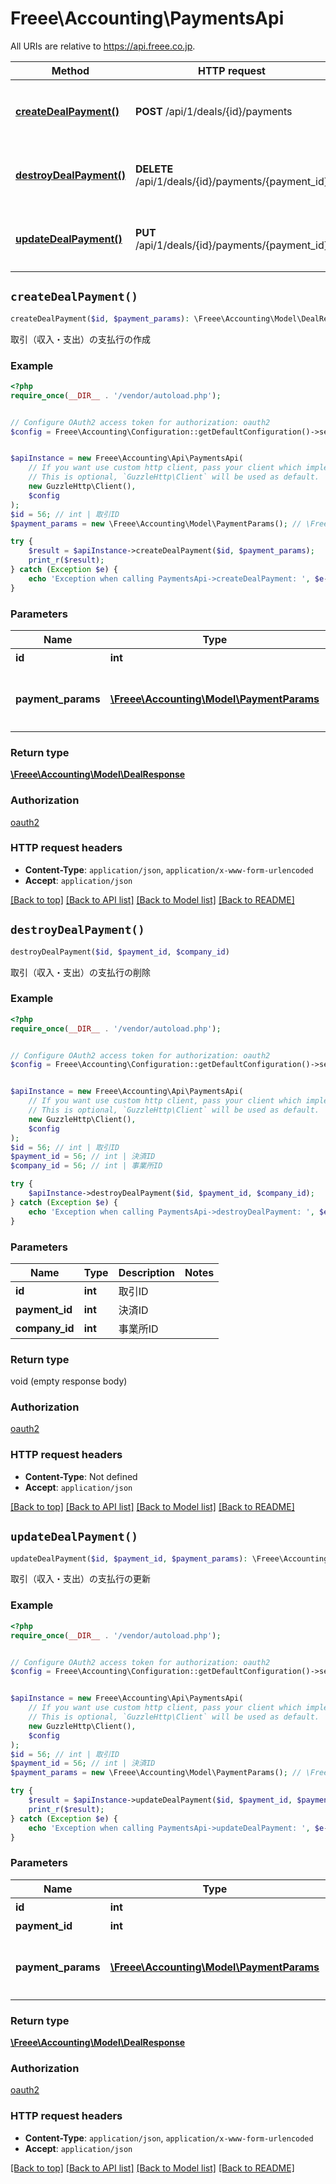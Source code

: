 # Freee\Accounting\PaymentsApi

All URIs are relative to https://api.freee.co.jp.

Method | HTTP request | Description
------------- | ------------- | -------------
[**createDealPayment()**](PaymentsApi.md#createDealPayment) | **POST** /api/1/deals/{id}/payments | 取引（収入・支出）の支払行の作成
[**destroyDealPayment()**](PaymentsApi.md#destroyDealPayment) | **DELETE** /api/1/deals/{id}/payments/{payment_id} | 取引（収入・支出）の支払行の削除
[**updateDealPayment()**](PaymentsApi.md#updateDealPayment) | **PUT** /api/1/deals/{id}/payments/{payment_id} | 取引（収入・支出）の支払行の更新


## `createDealPayment()`

```php
createDealPayment($id, $payment_params): \Freee\Accounting\Model\DealResponse
```

取引（収入・支出）の支払行の作成

### Example

```php
<?php
require_once(__DIR__ . '/vendor/autoload.php');


// Configure OAuth2 access token for authorization: oauth2
$config = Freee\Accounting\Configuration::getDefaultConfiguration()->setAccessToken('YOUR_ACCESS_TOKEN');


$apiInstance = new Freee\Accounting\Api\PaymentsApi(
    // If you want use custom http client, pass your client which implements `GuzzleHttp\ClientInterface`.
    // This is optional, `GuzzleHttp\Client` will be used as default.
    new GuzzleHttp\Client(),
    $config
);
$id = 56; // int | 取引ID
$payment_params = new \Freee\Accounting\Model\PaymentParams(); // \Freee\Accounting\Model\PaymentParams | 取引（収入・支出）の支払行の作成

try {
    $result = $apiInstance->createDealPayment($id, $payment_params);
    print_r($result);
} catch (Exception $e) {
    echo 'Exception when calling PaymentsApi->createDealPayment: ', $e->getMessage(), PHP_EOL;
}
```

### Parameters

Name | Type | Description  | Notes
------------- | ------------- | ------------- | -------------
 **id** | **int**| 取引ID |
 **payment_params** | [**\Freee\Accounting\Model\PaymentParams**](../Model/PaymentParams.md)| 取引（収入・支出）の支払行の作成 |

### Return type

[**\Freee\Accounting\Model\DealResponse**](../Model/DealResponse.md)

### Authorization

[oauth2](../../README.md#oauth2)

### HTTP request headers

- **Content-Type**: `application/json`, `application/x-www-form-urlencoded`
- **Accept**: `application/json`

[[Back to top]](#) [[Back to API list]](../../README.md#endpoints)
[[Back to Model list]](../../README.md#models)
[[Back to README]](../../README.md)

## `destroyDealPayment()`

```php
destroyDealPayment($id, $payment_id, $company_id)
```

取引（収入・支出）の支払行の削除

### Example

```php
<?php
require_once(__DIR__ . '/vendor/autoload.php');


// Configure OAuth2 access token for authorization: oauth2
$config = Freee\Accounting\Configuration::getDefaultConfiguration()->setAccessToken('YOUR_ACCESS_TOKEN');


$apiInstance = new Freee\Accounting\Api\PaymentsApi(
    // If you want use custom http client, pass your client which implements `GuzzleHttp\ClientInterface`.
    // This is optional, `GuzzleHttp\Client` will be used as default.
    new GuzzleHttp\Client(),
    $config
);
$id = 56; // int | 取引ID
$payment_id = 56; // int | 決済ID
$company_id = 56; // int | 事業所ID

try {
    $apiInstance->destroyDealPayment($id, $payment_id, $company_id);
} catch (Exception $e) {
    echo 'Exception when calling PaymentsApi->destroyDealPayment: ', $e->getMessage(), PHP_EOL;
}
```

### Parameters

Name | Type | Description  | Notes
------------- | ------------- | ------------- | -------------
 **id** | **int**| 取引ID |
 **payment_id** | **int**| 決済ID |
 **company_id** | **int**| 事業所ID |

### Return type

void (empty response body)

### Authorization

[oauth2](../../README.md#oauth2)

### HTTP request headers

- **Content-Type**: Not defined
- **Accept**: `application/json`

[[Back to top]](#) [[Back to API list]](../../README.md#endpoints)
[[Back to Model list]](../../README.md#models)
[[Back to README]](../../README.md)

## `updateDealPayment()`

```php
updateDealPayment($id, $payment_id, $payment_params): \Freee\Accounting\Model\DealResponse
```

取引（収入・支出）の支払行の更新

### Example

```php
<?php
require_once(__DIR__ . '/vendor/autoload.php');


// Configure OAuth2 access token for authorization: oauth2
$config = Freee\Accounting\Configuration::getDefaultConfiguration()->setAccessToken('YOUR_ACCESS_TOKEN');


$apiInstance = new Freee\Accounting\Api\PaymentsApi(
    // If you want use custom http client, pass your client which implements `GuzzleHttp\ClientInterface`.
    // This is optional, `GuzzleHttp\Client` will be used as default.
    new GuzzleHttp\Client(),
    $config
);
$id = 56; // int | 取引ID
$payment_id = 56; // int | 決済ID
$payment_params = new \Freee\Accounting\Model\PaymentParams(); // \Freee\Accounting\Model\PaymentParams | 取引（収入・支出）の支払行の更新

try {
    $result = $apiInstance->updateDealPayment($id, $payment_id, $payment_params);
    print_r($result);
} catch (Exception $e) {
    echo 'Exception when calling PaymentsApi->updateDealPayment: ', $e->getMessage(), PHP_EOL;
}
```

### Parameters

Name | Type | Description  | Notes
------------- | ------------- | ------------- | -------------
 **id** | **int**| 取引ID |
 **payment_id** | **int**| 決済ID |
 **payment_params** | [**\Freee\Accounting\Model\PaymentParams**](../Model/PaymentParams.md)| 取引（収入・支出）の支払行の更新 |

### Return type

[**\Freee\Accounting\Model\DealResponse**](../Model/DealResponse.md)

### Authorization

[oauth2](../../README.md#oauth2)

### HTTP request headers

- **Content-Type**: `application/json`, `application/x-www-form-urlencoded`
- **Accept**: `application/json`

[[Back to top]](#) [[Back to API list]](../../README.md#endpoints)
[[Back to Model list]](../../README.md#models)
[[Back to README]](../../README.md)
